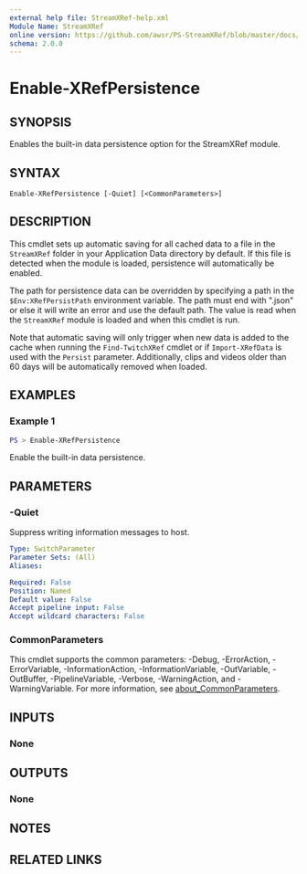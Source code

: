 ```yaml
---
external help file: StreamXRef-help.xml
Module Name: StreamXRef
online version: https://github.com/awsr/PS-StreamXRef/blob/master/docs/Enable-XRefPersistence.md
schema: 2.0.0
---
```


# Enable-XRefPersistence

## SYNOPSIS
Enables the built-in data persistence option for the StreamXRef module.

## SYNTAX

```
Enable-XRefPersistence [-Quiet] [<CommonParameters>]
```

## DESCRIPTION
This cmdlet sets up automatic saving for all cached data to a file in the `StreamXRef` folder in your Application Data directory by default. If this file is detected when the module is loaded, persistence will automatically be enabled.

The path for persistence data can be overridden by specifying a path in the `$Env:XRefPersistPath` environment variable. The path must end with ".json" or else it will write an error and use the default path. The value is read when the `StreamXRef` module is loaded and when this cmdlet is run.

Note that automatic saving will only trigger when new data is added to the cache when running the `Find-TwitchXRef` cmdlet or if `Import-XRefData` is used with the `Persist` parameter. Additionally, clips and videos older than 60 days will be automatically removed when loaded.

## EXAMPLES

### Example 1
```powershell
PS > Enable-XRefPersistence
```

Enable the built-in data persistence.

## PARAMETERS

### -Quiet
Suppress writing information messages to host.

```yaml
Type: SwitchParameter
Parameter Sets: (All)
Aliases:

Required: False
Position: Named
Default value: False
Accept pipeline input: False
Accept wildcard characters: False
```

### CommonParameters
This cmdlet supports the common parameters: -Debug, -ErrorAction, -ErrorVariable, -InformationAction, -InformationVariable, -OutVariable, -OutBuffer, -PipelineVariable, -Verbose, -WarningAction, and -WarningVariable. For more information, see [about_CommonParameters](http://go.microsoft.com/fwlink/?LinkID=113216).

## INPUTS

### None

## OUTPUTS

### None

## NOTES

## RELATED LINKS
